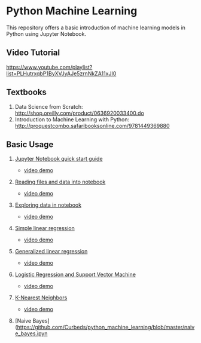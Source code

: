 # Python Machine Learning

This repository offers a basic introduction of machine learning models in Python using Jupyter Notebook.

## Video Tutorial
https://www.youtube.com/playlist?list=PLHutrxqbP1ByXVJyAJe5zrnNkZA11xJI0

## Textbooks
1. Data Science from Scratch: http://shop.oreilly.com/product/0636920033400.do
2. Introduction to Machine Learning with Python: http://proquestcombo.safaribooksonline.com/9781449369880

## Basic Usage
1. [Jupyter Notebook quick start guide](https://github.com/Curbeds/python_machine_learning/blob/master/first_note.ipynb)
    * [video demo](https://www.youtube.com/watch?v=zv70jBjDNI4&index=1&list=PLHutrxqbP1ByXVJyAJe5zrnNkZA11xJI0)

2. [Reading files and data into notebook](https://github.com/Curbeds/python_machine_learning/blob/master/read_files_and_data.ipynb)
    * [video demo](https://www.youtube.com/watch?v=R53JW3AgBFc&index=2&list=PLHutrxqbP1ByXVJyAJe5zrnNkZA11xJI0)
    
3. [Exploring data in notebook](https://github.com/Curbeds/python_machine_learning/blob/master/exploring_data_in_notebook.ipynb)
    * [video demo](https://www.youtube.com/watch?v=wm17vdvw9Pg)
    

4. [Simple linear regression](https://github.com/Curbeds/python_machine_learning/blob/master/simple_linear_regression.ipynb)
    * [video demo](https://www.youtube.com/watch?v=yzDMgxIuCgs)
    
5. [Generalized linear regression](https://github.com/Curbeds/python_machine_learning/blob/master/generalized_linear_regression.ipynb)
    * [video demo](https://www.youtube.com/watch?v=_ZL3U2tuDkM)
    

6. [Logistic Regression and Support Vector Machine](https://github.com/Curbeds/python_machine_learning/blob/master/logistic_regression_and_support_vector_machine.ipynb)
    * [video demo](https://www.youtube.com/watch?v=Mh3fNANEqBY)

7. [K-Nearest Neighbors](https://github.com/Curbeds/python_machine_learning/blob/master/k_nearest_neighbors.ipynb)
    * [video demo](https://www.youtube.com/watch?v=nIKwqExPWbo)

8. [Naive Bayes](https://github.com/Curbeds/python_machine_learning/blob/master/naive_bayes.ipyn